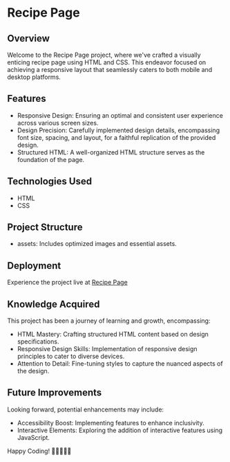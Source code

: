 <h1>Recipe Page</h1>

<h2>Overview</h2>

<p>Welcome to the Recipe Page project, where we've crafted a visually enticing recipe page using HTML and CSS. This endeavor focused on achieving a responsive layout that seamlessly caters to both mobile and desktop platforms.</p>

<h2>Features</h2>
<ul>
  <li>Responsive Design: Ensuring an optimal and consistent user experience across various screen sizes.</li>
  <li>Design Precision: Carefully implemented design details, encompassing font size, spacing, and layout, for a faithful replication of the provided design.</li>
  <li>Structured HTML: A well-organized HTML structure serves as the foundation of the page.</li>
</ul>

<h2>Technologies Used</h2>
<ul>
  <li>HTML</li>
  <li>CSS</li>
</ul>


<h2>Project Structure</h2>
<ul>
  <li>assets: Includes optimized images and essential assets.</li>
</ul>


<h2>Deployment</h2>
<p>Experience the project live at <a href="https://kulkarnishrilakshmi.github.io/Recipe-Page/">Recipe Page</a></p>

<h2>Knowledge Acquired</h2>
<p>This project has been a journey of learning and growth, encompassing:</p>
<ul>
  <li>HTML Mastery: Crafting structured HTML content based on design specifications.</li>
  <li>Responsive Design Skills: Implementation of responsive design principles to cater to diverse devices.</li>
  <li>Attention to Detail: Fine-tuning styles to capture the nuanced aspects of the design.</li>
</ul>



<h2>Future Improvements</h2>
<p>Looking forward, potential enhancements may include:</p>
<ul>
<li>Accessibility Boost: Implementing features to enhance inclusivity.</li>
<li>Interactive Elements: Exploring the addition of interactive features using JavaScript.</li>
</ul>


Happy Coding! 🚀👩‍🍳👨‍🍳

